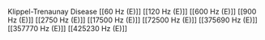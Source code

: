 Klippel-Trenaunay Disease
[[60 Hz (E)]]
[[120 Hz (E)]]
[[600 Hz (E)]]
[[900 Hz (E)]]
[[2750 Hz (E)]]
[[17500 Hz (E)]]
[[72500 Hz (E)]]
[[375690 Hz (E)]]
[[357770 Hz (E)]]
[[425230 Hz (E)]]